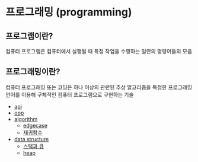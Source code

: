 # 프로그래밍 (programming)

## 프로그램이란?

컴퓨터 프로그램은 컴퓨터에서 실행될 때 특정 작업을 수행하는 일련의 명령어들의 모음

## 프로그래밍이란?

컴퓨터 프로그래밍 또는 코딩은 하나 이상의 관련된 추상 알고리즘을 특정한 프로그래밍 언어를 이용해 구체적인 컴퓨터 프로그램으로 구현하는 기술

- [api](https://github.com/sotthang/TIL/blob/master/programming/api.md)
- [oop](https://github.com/sotthang/TIL/blob/master/programming/oop.md)
- [algorithm](https://github.com/sotthang/TIL/blob/master/programming/algorithm.md)
  - [edgecase](https://github.com/sotthang/TIL/blob/master/programming/edgecase.md)
  - [재귀함수](https://github.com/sotthang/TIL/blob/master/programming/%EC%9E%AC%EA%B7%80%ED%95%A8%EC%88%98.md)
- [data structure](https://github.com/sotthang/TIL/blob/master/programming/data_structure.md)
  - [스택과 큐](https://github.com/sotthang/TIL/blob/master/programming/stack_queue.md)
  - [heap](https://github.com/sotthang/TIL/blob/master/programming/heap.md)
